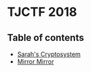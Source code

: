# TJCTF 2018 

## Table of contents

* [Sarah's Cryptosystem](https://github.com/Lev9L-Team/ctf/tree/master/2018-08-07_tjctf/sarahs_crypto)
* [Mirror Mirror](https://github.com/Lev9L-Team/ctf/tree/master/2018-08-07_tjctf/mirror_mirror)